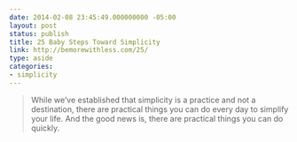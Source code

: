 ```yaml
---
date: 2014-02-08 23:45:49.000000000 -05:00
layout: post
status: publish
title: 25 Baby Steps Toward Simplicity
link: http://bemorewithless.com/25/
type: aside
categories:
- simplicity
---
```

> While we&rsquo;ve established that simplicity is a practice and not a destination, there are practical things you can do every day to simplify your life. And the good news is, there are practical things you can do quickly.